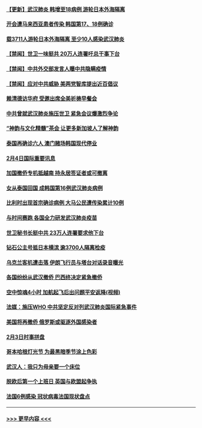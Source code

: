 #### [【更新】武汉肺炎 韩增至18病例 游轮日本外海隔离](../pages/prog202/a102758911.md?t=02051222) 
#### [开会遭马来西亚患者传染 韩国第17、18例确诊](../pages/prog202/a102769600.md?t=02051222) 
#### [载3711人游轮日本外海隔离 至少10人感染武汉肺炎](../pages/prog202/a102769538.md?t=02051222) 
#### [【禁闻】世卫一味挺共 20万人连署吁总干事下台](../pages/prog202/a102769445.md?t=02051222) 
#### [【禁闻】中共外交部发言人曝中共隐瞒疫情](../pages/prog202/a102769400.md?t=02051222) 
#### [【禁闻】应对中共威胁 美两党智库提出近百倡议](../pages/prog202/a102769357.md?t=02051222) 
#### [赖清德访华府  受邀出席全美祈祷早餐会](../pages/prog202/a102769350.md?t=02051222) 
#### [中共曾就武汉肺炎施压世卫 紧急会议爆激烈争论](../pages/prog202/a102769312.md?t=02051222) 
#### [“神韵与文化精髓”茶会 让更多新加坡人了解神韵](../pages/prog202/a102769286.md?t=02051222) 
#### [泰国再确诊六人 澳门赌场韩国现代停业](../pages/prog202/a102769239.md?t=02051222) 
#### [2月4日国际重要讯息](../pages/prog202/a102768884.md?t=02051222) 
#### [加国撤侨专机抵越南 持永居签证者或可撤离](../pages/prog202/a102768877.md?t=02051222) 
#### [女从泰国回国 成韩国第16例武汉肺炎病例](../pages/prog202/a102768669.md?t=02051222) 
#### [比利时出现首宗确诊病例 大马公民遭传染累计10例](../pages/prog202/a102768824.md?t=02051222) 
#### [与时间赛跑 各国全力研发武汉肺炎疫苗](../pages/prog202/a102768738.md?t=02051222) 
#### [世卫秘书长挺中共 23万人连署要求他下台](../pages/prog202/a102768717.md?t=02051222) 
#### [钻石公主号抵日本横滨 逾3700人隔离检疫](../pages/prog202/a102768714.md?t=02051222) 
#### [乌克兰客机遭击落 伊朗飞行员与塔台对话录音曝光](../pages/prog202/a102768645.md?t=02051222) 
#### [各国纷纷从武汉撤侨 巴西终决定紧急撤侨](../pages/prog202/a102768630.md?t=02051222) 
#### [空中惊魂4小时 加航起飞后出问题平安返降(视频)](../pages/prog202/a102768601.md?t=02051222) 
#### [法媒：施压WHO 中共坚定反对列武汉肺炎国际紧急事件](../pages/prog202/a102768584.md?t=02051222) 
#### [美国将再撤侨 俄罗斯或驱逐外国感染者](../pages/prog202/a102768247.md?t=02051222) 
#### [2月3日时事拼盘](../pages/prog202/a102768402.md?t=02051222) 
#### [哥本哈根灯光节 为最黑暗季节涂上色彩](../pages/prog202/a102768369.md?t=02051222) 
#### [武汉人：我只为母亲要一个床位](../pages/prog202/a102768250.md?t=02051222) 
#### [脱欧后第一个上班日 英国与欧盟起争执](../pages/prog202/a102768252.md?t=02051222) 
#### [法国6例感染 冠状病毒法国现状盘点](../pages/prog202/a102768157.md?t=02051222) 

----
#### [ >>> 更早内容 <<< ](../indexes/prog202-earlier.md)
